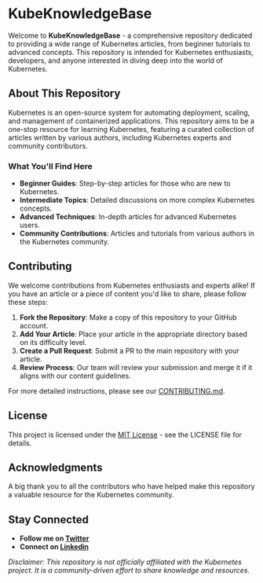 # KubeKnowledgeBase

Welcome to **KubeKnowledgeBase** - a comprehensive repository dedicated to providing a wide range of Kubernetes articles, from beginner tutorials to advanced concepts. This repository is intended for Kubernetes enthusiasts, developers, and anyone interested in diving deep into the world of Kubernetes.

## About This Repository

Kubernetes is an open-source system for automating deployment, scaling, and management of containerized applications. This repository aims to be a one-stop resource for learning Kubernetes, featuring a curated collection of articles written by various authors, including Kubernetes experts and community contributors.

### What You'll Find Here

- **Beginner Guides**: Step-by-step articles for those who are new to Kubernetes.
- **Intermediate Topics**: Detailed discussions on more complex Kubernetes concepts.
- **Advanced Techniques**: In-depth articles for advanced Kubernetes users.
- **Community Contributions**: Articles and tutorials from various authors in the Kubernetes community.

## Contributing

We welcome contributions from Kubernetes enthusiasts and experts alike! If you have an article or a piece of content you'd like to share, please follow these steps:

1. **Fork the Repository**: Make a copy of this repository to your GitHub account.
2. **Add Your Article**: Place your article in the appropriate directory based on its difficulty level.
3. **Create a Pull Request**: Submit a PR to the main repository with your article.
4. **Review Process**: Our team will review your submission and merge it if it aligns with our content guidelines.

For more detailed instructions, please see our [CONTRIBUTING.md](CONTRIBUTING.md).

## License

This project is licensed under the [MIT License](LICENSE) - see the LICENSE file for details.

## Acknowledgments

A big thank you to all the contributors who have helped make this repository a valuable resource for the Kubernetes community.

## Stay Connected

- **Follow me on [Twitter](https;//x.com/_devineer)**
- **Connect on [Linkedin](https://linkedin.com/in/julius-omoleye)**

*Disclaimer: This repository is not officially affiliated with the Kubernetes project. It is a community-driven effort to share knowledge and resources.*
